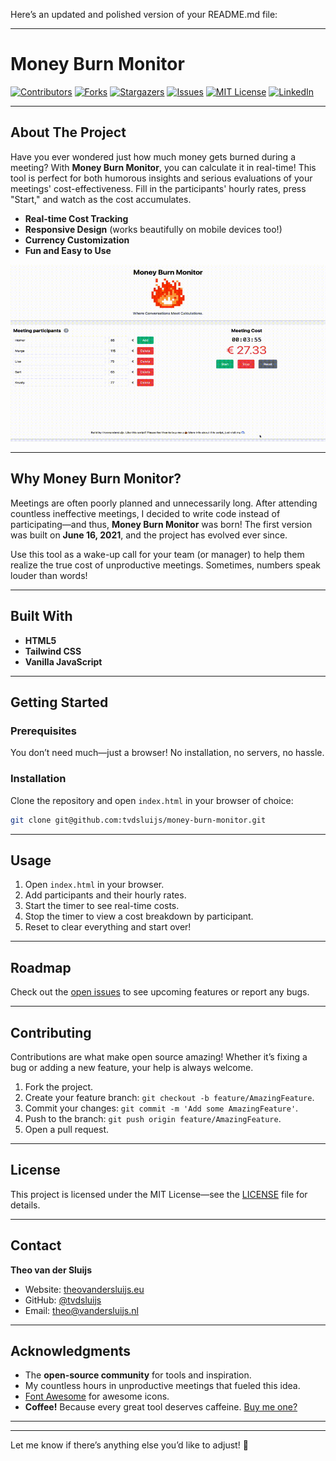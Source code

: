 Here’s an updated and polished version of your README.md file:

---

# Money Burn Monitor

[![Contributors][contributors-shield]][contributors-url]
[![Forks][forks-shield]][forks-url]
[![Stargazers][stars-shield]][stars-url]
[![Issues][issues-shield]][issues-url]
[![MIT License][license-shield]][license-url]
[![LinkedIn][linkedin-shield]][linkedin-url]

---

## About The Project

Have you ever wondered just how much money gets burned during a meeting? With **Money Burn Monitor**, you can calculate it in real-time! This tool is perfect for both humorous insights and serious evaluations of your meetings' cost-effectiveness. Fill in the participants' hourly rates, press "Start," and watch as the cost accumulates.

- **Real-time Cost Tracking**
- **Responsive Design** (works beautifully on mobile devices too!)
- **Currency Customization**
- **Fun and Easy to Use**

![Money-Burn-Monitor](assets/money-burn-monitor.gif)

---

## Why Money Burn Monitor?

Meetings are often poorly planned and unnecessarily long. After attending countless ineffective meetings, I decided to write code instead of participating—and thus, **Money Burn Monitor** was born! The first version was built on **June 16, 2021**, and the project has evolved ever since.

Use this tool as a wake-up call for your team (or manager) to help them realize the true cost of unproductive meetings. Sometimes, numbers speak louder than words!

---

## Built With

- **HTML5**
- **Tailwind CSS**
- **Vanilla JavaScript**

---

## Getting Started

### Prerequisites

You don’t need much—just a browser! No installation, no servers, no hassle.

### Installation

Clone the repository and open `index.html` in your browser of choice:

```sh
git clone git@github.com:tvdsluijs/money-burn-monitor.git
```

---

## Usage

1. Open `index.html` in your browser.
2. Add participants and their hourly rates.
3. Start the timer to see real-time costs.
4. Stop the timer to view a cost breakdown by participant.
5. Reset to clear everything and start over!

---

## Roadmap

Check out the [open issues](https://github.com/tvdsluijs/money-burn-monitor/issues) to see upcoming features or report any bugs.

---

## Contributing

Contributions are what make open source amazing! Whether it’s fixing a bug or adding a new feature, your help is always welcome.

1. Fork the project.
2. Create your feature branch: `git checkout -b feature/AmazingFeature`.
3. Commit your changes: `git commit -m 'Add some AmazingFeature'`.
4. Push to the branch: `git push origin feature/AmazingFeature`.
5. Open a pull request.

---

## License

This project is licensed under the MIT License—see the [LICENSE](https://github.com/tvdsluijs/money-burn-monitor/blob/master/LICENSE.txt) file for details.

---

## Contact

**Theo van der Sluijs**
- Website: [theovandersluijs.eu](https://theovandersluijs.eu)
- GitHub: [@tvdsluijs](https://github.com/tvdsluijs)
- Email: [theo@vandersluijs.nl](mailto:theo@vandersluijs.nl)

---

## Acknowledgments

- The **open-source community** for tools and inspiration.
- My countless hours in unproductive meetings that fueled this idea.
- [Font Awesome](https://fontawesome.com/) for awesome icons.
- **Coffee!** Because every great tool deserves caffeine. [Buy me one?](https://www.buymeacoffee.com/itheo)

---

[contributors-shield]: https://img.shields.io/github/contributors/tvdsluijs/money-burn-monitor.svg?style=flat-square
[contributors-url]: https://github.com/tvdsluijs/money-burn-monitor/graphs/contributors
[forks-shield]: https://img.shields.io/github/forks/tvdsluijs/money-burn-monitor.svg?style=flat-square
[forks-url]: https://github.com/tvdsluijs/money-burn-monitor/network/members
[stars-shield]: https://img.shields.io/github/stars/tvdsluijs/money-burn-monitor.svg?style=flat-square
[stars-url]: https://github.com/tvdsluijs/money-burn-monitor/stargazers
[issues-shield]: https://img.shields.io/github/issues/tvdsluijs/money-burn-monitor.svg?style=flat-square
[issues-url]: https://github.com/tvdsluijs/money-burn-monitor/issues
[license-shield]: https://img.shields.io/github/license/tvdsluijs/money-burn-monitor.svg?style=flat-square
[license-url]: https://github.com/tvdsluijs/money-burn-monitor/blob/master/LICENSE.txt
[linkedin-shield]: https://img.shields.io/badge/-LinkedIn-black.svg?style=flat-square&logo=linkedin&colorB=555
[linkedin-url]: https://linkedin.com/in/tvandersluijs

---

Let me know if there’s anything else you’d like to adjust! 🚀
